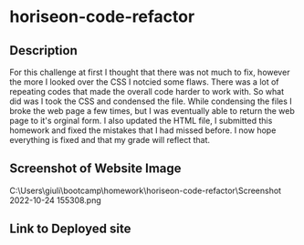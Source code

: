# horiseon-code-refactor

## Description

For this challenge at first I thought that there was not much to fix, however the more I looked over the CSS I notcied some flaws. There was a lot of repeating codes that made the overall code harder to work with. So what did was I took the CSS and condensed the file. 
While condensing the files I broke the web page a few times, but I was eventually able to return the web page to it's orginal form. I also updated the HTML file, I submitted this homework and fixed the mistakes that I had missed before. I now hope everything is fixed and that my grade will reflect that.

## Screenshot of Website Image

C:\Users\giuli\bootcamp\homework\horiseon-code-refactor\Screenshot 2022-10-24 155308.png

## Link to Deployed site


